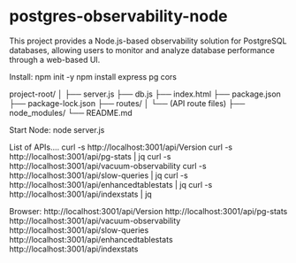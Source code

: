 # postgres-observability-node
This project provides a Node.js-based observability solution for PostgreSQL databases, allowing users to monitor and analyze database performance through a web-based UI.

Install: 
npm init -y
npm install express pg cors



project-root/
│
├── server.js
├── db.js
├── index.html
├── package.json
├── package-lock.json
├── routes/
│   └── (API route files)
├── node_modules/
└── README.md


Start Node:
node server.js


List of APIs....
curl -s http://localhost:3001/api/Version
curl -s http://localhost:3001/api/pg-stats | jq
curl -s http://localhost:3001/api/vacuum-observability
curl -s http://localhost:3001/api/slow-queries | jq
curl -s http://localhost:3001/api/enhancedtablestats | jq
curl -s http://localhost:3001/api/indexstats | jq 




Browser:
http://localhost:3001/api/Version
http://localhost:3001/api/pg-stats
http://localhost:3001/api/vacuum-observability
http://localhost:3001/api/slow-queries
http://localhost:3001/api/enhancedtablestats
http://localhost:3001/api/indexstats





